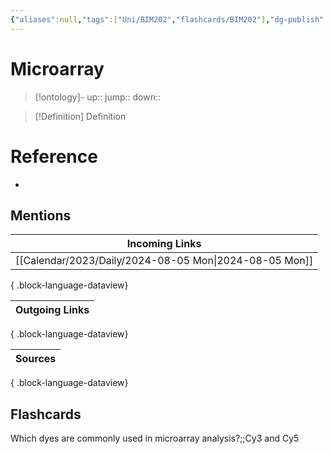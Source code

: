 ```yaml
---
{"aliases":null,"tags":["Uni/BIM202","flashcards/BIM202"],"dg-publish":true,"permalink":"/cards/microarray/","dgPassFrontmatter":true}
---
```


# Microarray

> [!ontology]-
> up:: 
> jump:: 
> down:: 

> [!Definition] Definition

# Reference

- 

## Mentions

| Incoming Links                                            |
| --------------------------------------------------------- |
| [[Calendar/2023/Daily/2024-08-05 Mon\|2024-08-05 Mon]] |

{ .block-language-dataview}

| Outgoing Links |
| -------------- |

{ .block-language-dataview}

| Sources |
| ------- |

{ .block-language-dataview}

## Flashcards

Which dyes are commonly used in microarray analysis?;;Cy3 and Cy5
<!--SR:!2024-08-26,5,230-->